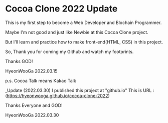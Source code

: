 # Cocoa Clone 2022 Update

This is my first step to become a Web Developer and Blochain Programmer.

Maybe I'm not good and just like Newbie at this Cocoa Clone project.

But I'll learn and practice how to make front-end(HTML, CSS) in this project.

So, Thank you for coming my Github and watch my footprints.

Thanks GOD!

HyeonWooGa 2022.03.15

p.s. Cocoa Talk means Kakao Talk

_Update (2022.03.30)
I published this project at "github.io"
This is URL : (https://hyeonwooga.github.io/cocoa-clone-2022)

Thanks Everyone and GOD!

HyeonWooGa 2022.03.30
